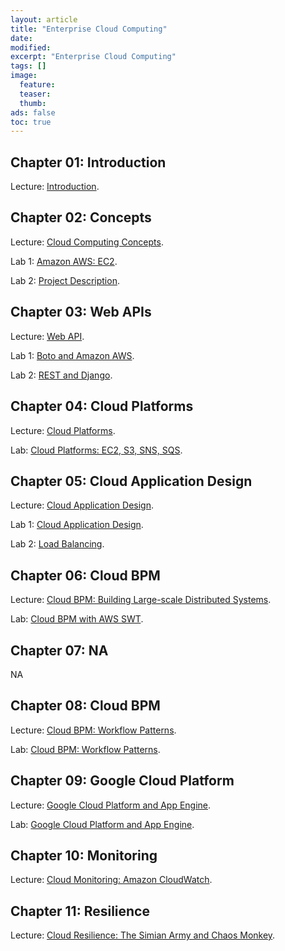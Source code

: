 ```yaml
---
layout: article
title: "Enterprise Cloud Computing"
date:
modified:
excerpt: "Enterprise Cloud Computing"
tags: []
image:
  feature:
  teaser:
  thumb:
ads: false
toc: true
---
```


Chapter 01: Introduction
------------------------
Lecture: [Introduction](https://www.dropbox.com/s/aszlfp9tjgvuhuh/01_ECC_Lecture_Introduction-2016-09-25.pdf?dl=0).


Chapter 02: Concepts
--------------------

Lecture: [Cloud Computing Concepts](https://www.dropbox.com/s/ntenhyxy480i4x8/02_ECC_Lecture_Cloud_Computing_Concepts_2016-09-25.pdf?dl=0).

Lab 1: [Amazon AWS: EC2](https://www.dropbox.com/s/2jbfjpxfg85irlx/02_ECC_Lab_Amazon_AWS_2016-09-25.pdf?dl=0).

Lab 2: [Project Description](https://www.dropbox.com/s/u8xqitqaxps2zfw/02_ECC_Lab_Project_Description-2016-09-25.pdf?dl=0).


Chapter 03: Web APIs
--------------------

Lecture: [Web API](https://www.dropbox.com/s/qewkq7tkcm8amo6/03_ECC_Lab_Boto_Amazon_AWS-2016-09-25.pdf?dl=0).

Lab 1: [Boto and Amazon AWS](https://www.dropbox.com/s/2jbfjpxfg85irlx/02_ECC_Lab_Amazon_AWS_2016-09-25.pdf?dl=0).

Lab 2: [REST and Django](https://www.dropbox.com/s/ra5r3fw90ex2ky0/03_ECC_Lab_REST_Django_2016-09-25.pdf?dl=0).


Chapter 04: Cloud Platforms
---------------------------

Lecture: [Cloud Platforms](https://www.dropbox.com/s/3fjregvh27kuqgs/04_ECC_Lecture_Cloud_Platforms_2016-09-25.pdf?dl=0).

Lab: [Cloud Platforms: EC2, S3, SNS, SQS](https://www.dropbox.com/s/bwkt1zrftkx6ro6/04_ECC_Lab_Cloud_Platforms_Parallel_Processing_2016-09-25.pdf?dl=0).


Chapter 05: Cloud Application Design
------------------------------------

Lecture: [Cloud Application Design](https://www.dropbox.com/s/8z706g9e35j6rpe/05_ECC_Lecture_Cloud_Application_Design_2016-09-25.pdf?dl=0).

Lab 1: [Cloud Application Design](https://www.dropbox.com/s/05jem96dru8cy9h/05_ECC_Lab_Cloud_Application_Design_2016-09-25.pdf?dl=0).

Lab 2: [Load Balancing](https://www.dropbox.com/s/nuedlqjicnlaarh/05_ECC_Lab_Cloud_Application_Design_Load_Balancing_2016-09-25.pdf?dl=0).



Chapter 06: Cloud BPM
---------------------

Lecture: [Cloud BPM: Building Large-scale Distributed Systems](https://www.dropbox.com/s/ntenhyxy480i4x8/02_ECC_Lecture_Cloud_Computing_Concepts_2016-09-25.pdf?dl=0).

Lab: [Cloud BPM with AWS SWT](https://www.dropbox.com/s/gt3n3td38td09u9/06_ECC_Lab_Cloud_BPM_AWS_SWF_2016-09-25.pdf?dl=0).


Chapter 07: NA
-----------------

NA


Chapter 08: Cloud BPM
---------------------

Lecture: [Cloud BPM: Workflow Patterns](https://www.dropbox.com/s/g19jjnv82w5eum6/08_ECC_Lecture_Cloud_BPM_Workflow_Patterns_2016-09-25.pdf?dl=0).

Lab: [Cloud BPM: Workflow Patterns](https://www.dropbox.com/s/qra0daixkyk8ivp/08_ECC_Lab_Cloud_BPM_Workflow_Patterns_2016-09-25.pdf?dl=0).


Chapter 09: Google Cloud Platform
---------------------------------

Lecture: [Google Cloud Platform and App Engine](https://www.dropbox.com/s/7ncfw9br4ul4a7q/09_ECC_Lecture_Cloud_Application_Design_GoogleAppEngine_2016-09-25.pdf?dl=0).

Lab: [Google Cloud Platform and App Engine](https://www.dropbox.com/s/exxh6btvrk39fuj/09_ECC_Lab_Cloud_Application_Design_GoogleAppEngine_2016-09-25.pdf?dl=0).


Chapter 10: Monitoring
----------------------

Lecture: [Cloud Monitoring: Amazon CloudWatch](https://www.dropbox.com/s/evx1yo13lqp2nrd/10_ECC_Lecture_CloudWatch_2016-09-25.pdf?dl=0).


Chapter 11: Resilience
----------------------

Lecture: [Cloud Resilience: The Simian Army and Chaos Monkey](https://www.dropbox.com/s/a6evie6ml2hshdy/11_ECC_Lecture_Chaos_Monkey_2016-09-25.pdf?dl=0).





